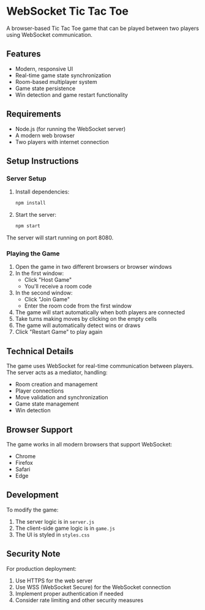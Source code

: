 # WebSocket Tic Tac Toe

A browser-based Tic Tac Toe game that can be played between two players using WebSocket communication.

## Features

- Modern, responsive UI
- Real-time game state synchronization
- Room-based multiplayer system
- Game state persistence
- Win detection and game restart functionality

## Requirements

- Node.js (for running the WebSocket server)
- A modern web browser
- Two players with internet connection

## Setup Instructions

### Server Setup

1. Install dependencies:

   ```bash
   npm install
   ```

2. Start the server:
   ```bash
   npm start
   ```

The server will start running on port 8080.

### Playing the Game

1. Open the game in two different browsers or browser windows
2. In the first window:
   - Click "Host Game"
   - You'll receive a room code
3. In the second window:
   - Click "Join Game"
   - Enter the room code from the first window
4. The game will start automatically when both players are connected
5. Take turns making moves by clicking on the empty cells
6. The game will automatically detect wins or draws
7. Click "Restart Game" to play again

## Technical Details

The game uses WebSocket for real-time communication between players. The server acts as a mediator, handling:

- Room creation and management
- Player connections
- Move validation and synchronization
- Game state management
- Win detection

## Browser Support

The game works in all modern browsers that support WebSocket:

- Chrome
- Firefox
- Safari
- Edge

## Development

To modify the game:

1. The server logic is in `server.js`
2. The client-side game logic is in `game.js`
3. The UI is styled in `styles.css`

## Security Note

For production deployment:

1. Use HTTPS for the web server
2. Use WSS (WebSocket Secure) for the WebSocket connection
3. Implement proper authentication if needed
4. Consider rate limiting and other security measures
